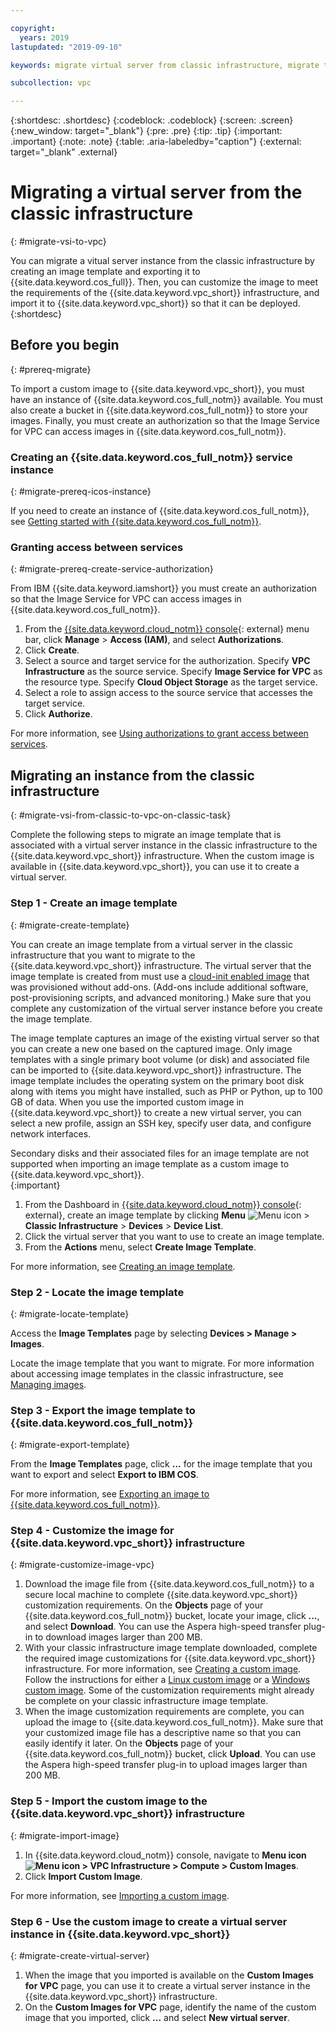 ```yaml
---

copyright:
  years: 2019
lastupdated: "2019-09-10"

keywords: migrate virtual server from classic infrastructure, migrate to vpc, migrate image template, image template, import image to vpc infrastructure, migrate virtual server, migrate instance

subcollection: vpc

---
```


{:shortdesc: .shortdesc}
{:codeblock: .codeblock}
{:screen: .screen}
{:new_window: target="_blank"}
{:pre: .pre}
{:tip: .tip}
{:important: .important}
{:note: .note}
{:table: .aria-labeledby="caption"}
{:external: target="_blank" .external}

# Migrating a virtual server from the classic infrastructure
{: #migrate-vsi-to-vpc}

You can migrate a vitual server instance from the classic infrastructure by creating an image template and exporting it to 
{{site.data.keyword.cos_full}}. Then, you can customize the image to meet the requirements of the {{site.data.keyword.vpc_short}} infrastructure, and 
import it to {{site.data.keyword.vpc_short}} so that it can be deployed. 
{:shortdesc}

## Before you begin
{: #prereq-migrate}

To import a custom image to {{site.data.keyword.vpc_short}}, you must have an instance of {{site.data.keyword.cos_full_notm}} available. You must also create a bucket in {{site.data.keyword.cos_full_notm}} to store your images. Finally, you must create an authorization so that the Image Service for VPC can access images in {{site.data.keyword.cos_full_notm}}.

### Creating an {{site.data.keyword.cos_full_notm}} service instance
{: #migrate-prereq-icos-instance}

If you need to create an instance of {{site.data.keyword.cos_full_notm}}, see [Getting started with {{site.data.keyword.cos_full_notm}}](/docs/services/cloud-object-storage?topic=cloud-object-storage-getting-started).


### Granting access between services
{: #migrate-prereq-create-service-authorization}

From IBM {{site.data.keyword.iamshort}} you must create an authorization so that the Image Service for VPC can access images in {{site.data.keyword.cos_full_notm}}. 

1. From the [{{site.data.keyword.cloud_notm}} console](https://console.cloud.ibm.com/vpc){: external} menu bar, click **Manage** &gt; **Access (IAM)**, and select **Authorizations**.
2. Click **Create**.
3. Select a source and target service for the authorization. Specify **VPC Infrastructure**  as the source service. Specify **Image Service for VPC** as the resource type. Specify **Cloud Object Storage**  as the target service.
4. Select a role to assign access to the source service that accesses the target service.
5. Click **Authorize**.

For more information, see [Using authorizations to grant access between services](/docs/iam?topic=iam-serviceauth#serviceauth).

## Migrating an instance from the classic infrastructure
{: #migrate-vsi-from-classic-to-vpc-on-classic-task}

Complete the following steps to migrate an image template that is associated with a virtual server instance in the classic infrastructure to the {{site.data.keyword.vpc_short}} infrastructure. When the custom image is available in {{site.data.keyword.vpc_short}}, you can use it to create a virtual server.

### Step 1 - Create an image template
{: #migrate-create-template}

You can create an image template from a virtual server in the classic infrastructure that you want to migrate to the {{site.data.keyword.vpc_short}} infrastructure. The virtual server that the image template is created from must use a [cloud-init enabled image](/docs/infrastructure/image-templates?topic=image-templates-provisioning-with-a-cloud-init-enabled-image) that was provisioned without add-ons. (Add-ons include additional software, post-provisioning scripts, and advanced monitoring.) Make sure that you complete any customization of the virtual server instance before you create the image template.

The image template captures an image of the existing virtual server so that you can create a new one based on the captured image. Only image templates with a single primary boot volume (or disk) and associated file can be imported to {{site.data.keyword.vpc_short}} infrastructure. The image template includes the operating system on the primary boot disk along with items you might have installed, such as PHP or Python, up to 100 GB of data. When you use the imported custom image in {{site.data.keyword.vpc_short}} to create a new virtual server, you can select a new profile, assign an SSH key, specify user data, and configure network interfaces. 

Secondary disks and their associated files for an image template are not supported when importing an image template as a custom image to {{site.data.keyword.vpc_short}}.  
{:important}

1. From the Dashboard in [{{site.data.keyword.cloud_notm}} console](https://cloud.ibm.com/){: external}, create an image template by clicking **Menu** ![Menu icon](../../icons/icon_hamburger.svg) > **Classic Infrastructure** > **Devices** > **Device List**. 
2. Click the virtual server that you want to use to create an image template. 
3. From the **Actions** menu, select **Create Image Template**. 

For more information, see [Creating an image template](/docs/infrastructure/image-templates?topic=image-templates-creating-an-image-template).
    
### Step 2 - Locate the image template
{: #migrate-locate-template}

Access the **Image Templates** page by selecting **Devices > Manage > Images**. 

Locate the image template that you want to migrate. For more information about accessing image templates in the classic infrastructure, see [Managing images](/docs/infrastructure/image-templates?topic=image-templates-managing-images-from-the-image-templates-page).
 
### Step 3 - Export the image template to {{site.data.keyword.cos_full_notm}}
{: #migrate-export-template} 
 
From the **Image Templates** page, click **...** for the image template that you want to export and select **Export to IBM COS**. 

For more information, see [Exporting an image to {{site.data.keyword.cos_full_notm}}](/docs/infrastructure/image-templates?topic=image-templates-exporting-an-image-to-ibm-cloud-object-storage).  

### Step 4 - Customize the image for {{site.data.keyword.vpc_short}} infrastructure
{: #migrate-customize-image-vpc} 

1. Download the image file from {{site.data.keyword.cos_full_notm}} to a secure local machine to complete {{site.data.keyword.vpc_short}} 
customization requirements. On the **Objects** page of your {{site.data.keyword.cos_full_notm}} bucket, locate your image, click **...**, and select **Download**. You can use the Aspera high-speed transfer plug-in to download images larger than 200 MB.
2. With your classic infrastructure image template downloaded, complete the required image customizations for {{site.data.keyword.vpc_short}} infrastructure. For more information, see 
[Creating a custom image](/docs/vpc?topic=vpc-managing-images#create-deployable-custom-image). Follow the instructions for either a [Linux custom image](/docs/vpc?topic=vpc-managing-images#create-linux-custom-image) or a [Windows custom image](/docs/vpc?topic=vpc-managing-images#create-windows-custom-image). Some of the customization requirements 
might already be complete on your classic infrastructure image template. 
3. When the image customization requirements are complete, you can upload the image to {{site.data.keyword.cos_full_notm}}. Make sure that your customized image file has a descriptive name so that you can easily identify it later. On the **Objects** page of your {{site.data.keyword.cos_full_notm}} bucket, click **Upload**. You can use the Aspera high-speed transfer plug-in to upload images larger than 200 MB.

### Step 5 - Import the custom image to the {{site.data.keyword.vpc_short}} infrastructure
{: #migrate-import-image} 

1. In {{site.data.keyword.cloud_notm}} console, navigate to **Menu icon ![Menu icon](../icons/icon_hamburger.svg) > VPC Infrastructure > Compute > Custom Images**. 
2. Click **Import Custom Image**. 

For more information, see [Importing a custom image](/docs/vpc-on-classic-vsi?topic=vpc-on-classic-vsi-managing-images#import-custom-image).

### Step 6 - Use the custom image to create a virtual server instance in {{site.data.keyword.vpc_short}}
{: #migrate-create-virtual-server} 

1. When the image that you imported is available on the **Custom Images for VPC** page, you can use it to create a virtual server instance in the {{site.data.keyword.vpc_short}} infrastructure. 
2. On the **Custom Images for VPC** page, identify the name of the custom image that you imported, click **...** and select **New virtual server**.
